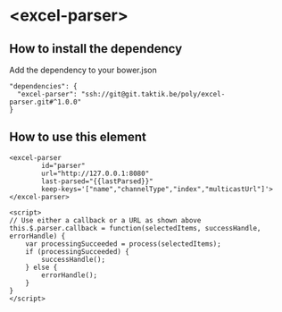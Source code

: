 # \<excel-parser\>
## How to install the dependency
Add the dependency to your bower.json
```
"dependencies": {
  "excel-parser": "ssh://git@git.taktik.be/poly/excel-parser.git#^1.0.0"
}
```
## How to use this element
```
<excel-parser
        id="parser"
        url="http://127.0.0.1:8080"
        last-parsed="{{lastParsed}}"
        keep-keys='["name","channelType","index","multicastUrl"]'></excel-parser>

<script>
// Use either a callback or a URL as shown above
this.$.parser.callback = function(selectedItems, successHandle, errorHandle) {
    var processingSucceeded = process(selectedItems);
    if (processingSucceeded) {
        successHandle();
    } else {
        errorHandle();
    }
}
</script>
```